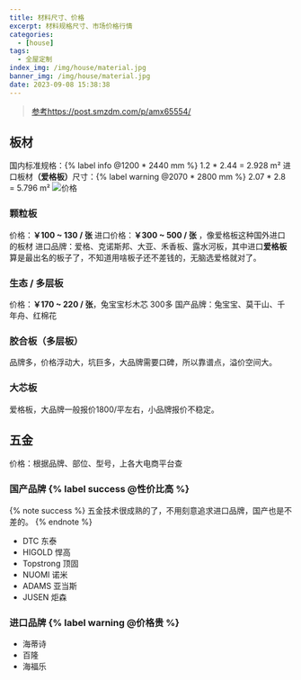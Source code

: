 ```yaml
---
title: 材料尺寸、价格
excerpt: 材料规格尺寸、市场价格行情
categories:
  - [house]
tags:
  - 全屋定制
index_img: /img/house/material.jpg
banner_img: /img/house/material.jpg
date: 2023-09-08 15:38:38
---
```

> [参考https://post.smzdm.com/p/amx65554/](https://post.smzdm.com/p/amx65554/)

## 板材
国内标准规格：{% label info @1200 * 2440 mm %} <font class=success-text> 1.2 * 2.44 = 2.928 m²</font>
进口板材<b class=warning-text>（爱格板）</b>尺寸：{% label warning @2070 * 2800 mm %} <font class=success-text> 2.07 * 2.8 = 5.796 m²</font>
![价格](/img/house/quote.jpg)

### 颗粒板
价格：<b class=success-text>￥100 ~ 130 / 张</b>
进口价格：<font class=warning-text><b>￥300 ~ 500 / 张</b> ，像爱格板这种国外进口的板材</font>
进口品牌：<font class=info-text>爱格、克诺斯邦、大亚、禾香板、露水河板</font>，其中进口<b class=success-text>爱格板</b>算是最出名的板子了，不知道用啥板子还不差钱的，无脑选爱格就对了。

### 生态 / 多层板
价格：<b class=success-text>￥170 ~ 220 / 张</b>，<font class=warning-text>兔宝宝杉木芯 300多</font>
国产品牌：<font class=info-text>兔宝宝、莫干山、千年舟、红棉花</font>


### 胶合板（多层板）
<font class=danger-text>品牌多，价格浮动大，坑巨多，大品牌需要口碑，所以靠谱点，溢价空间大。</font>

### 大芯板
<font class=warning-text>爱格板，大品牌一般报价1800/平左右，小品牌报价不稳定。</font>

## 五金
价格：<font class=success-text>根据品牌、部位、型号，上各大电商平台查</font>
### 国产品牌 {% label success @性价比高 %}

{% note success %}
五金技术很成熟的了，不用刻意追求进口品牌，国产也是不差的。
{% endnote %}

- DTC 东泰
- HIGOLD 悍高
- Topstrong 顶固
- NUOMI 诺米
- ADAMS 亚当斯
- JUSEN 炬森

### 进口品牌 {% label warning @价格贵 %}
- 海蒂诗
- 百隆
- 海福乐